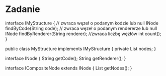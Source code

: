 # Zadanie

interface IMyStructure {
  // zwraca węzeł o podanym kodzie lub null
  INode findByCode(String code);
  // zwraca węzeł o podanym rendererze lub null
  INode findByRenderer(String renderer);
  //zwraca liczbę węzłów
  int count();
}

public class MyStructure implements IMyStructure {
  private List<INode> nodes;
}

interface INode {
  String getCode();
  String getRenderer();
}

interface ICompositeNode extends INode {
  List<INode> getNodes();
}
